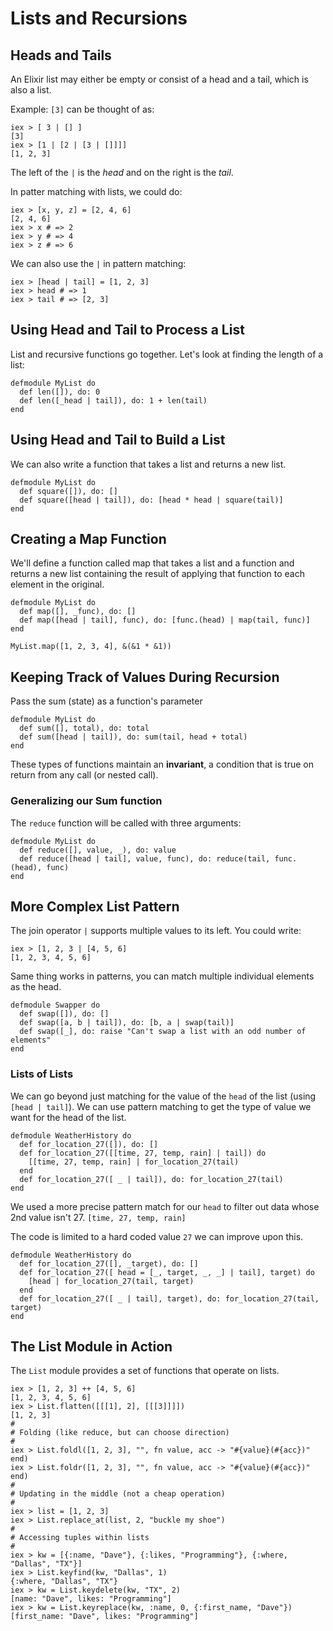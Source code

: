 # Lists and Recursions

## Heads and Tails
An Elixir list may either be empty or consist of a head and a tail, which is also a list.

Example: `[3]` can be thought of as:
```
iex > [ 3 | [] ]
[3]
iex > [1 | [2 | [3 | []]]]
[1, 2, 3]
```

The left of the `|` is the *head* and on the right is the *tail*.

In patter matching with lists, we could do:
```
iex > [x, y, z] = [2, 4, 6]
[2, 4, 6]
iex > x # => 2
iex > y # => 4
iex > z # => 6
```

We can also use the `|` in pattern matching:
```
iex > [head | tail] = [1, 2, 3]
iex > head # => 1
iex > tail # => [2, 3]
```

## Using Head and Tail to Process a List
List and recursive functions go together. Let's look at finding the length of a list:
```
defmodule MyList do
  def len([]), do: 0
  def len([_head | tail]), do: 1 + len(tail)
end
```

## Using Head and Tail to Build a List
We can also write a function that takes a list and returns a new list.
```
defmodule MyList do
  def square([]), do: []
  def square([head | tail]), do: [head * head | square(tail)]
end
```

## Creating a Map Function
We'll define a function called map that takes a list and a function and returns a new list containing the result of applying that function to each element in the original.
```
defmodule MyList do
  def map([], _func), do: []
  def map([head | tail], func), do: [func.(head) | map(tail, func)]
end

MyList.map([1, 2, 3, 4], &(&1 * &1))
```

## Keeping Track of Values During Recursion
Pass the sum (state) as a function's parameter
```
defmodule MyList do
  def sum([], total), do: total
  def sum([head | tail]), do: sum(tail, head + total)
end
```

These types of functions maintain an **invariant**, a condition that is true on return from any call (or nested call).

### Generalizing our Sum function
The `reduce` function will be called with three arguments:
```
defmodule MyList do
  def reduce([], value, _), do: value
  def reduce([head | tail], value, func), do: reduce(tail, func.(head), func)
end
```

## More Complex List Pattern
The join operator `|` supports multiple values to its left. You could write:
```
iex > [1, 2, 3 | [4, 5, 6]
[1, 2, 3, 4, 5, 6]
```

Same thing works in patterns, you can match multiple individual elements as the head.
```
defmodule Swapper do
  def swap([]), do: []
  def swap([a, b | tail]), do: [b, a | swap(tail)]
  def swap([_], do: raise "Can't swap a list with an odd number of elements"
end
```

### Lists of Lists
We can go beyond just matching for the value of the `head` of the list (using `[head | tail]`). We can use pattern matching to get the type of value we want for the head of the list.

```
defmodule WeatherHistory do
  def for_location_27([]), do: []
  def for_location_27([[time, 27, temp, rain] | tail]) do
    [[time, 27, temp, rain] | for_location_27(tail)
  end
  def for_location_27([ _ | tail]), do: for_location_27(tail)
end
```

We used a more precise pattern match for our `head` to filter out data whose 2nd value isn't 27. `[time, 27, temp, rain]`

The code is limited to a hard coded value `27` we can improve upon this.
```
defmodule WeatherHistory do
  def for_location_27([], _target), do: []
  def for_location_27([ head = [_, target, _, _] | tail], target) do
    [head | for_location_27(tail, target)
  end
  def for_location_27([ _ | tail], target), do: for_location_27(tail, target)
end
```

## The List Module in Action
The `List` module provides a set of functions that operate on lists.
```
iex > [1, 2, 3] ++ [4, 5, 6]
[1, 2, 3, 4, 5, 6]
iex > List.flatten([[[1], 2], [[[3]]]])
[1, 2, 3]
#
# Folding (like reduce, but can choose direction)
#
iex > List.foldl([1, 2, 3], "", fn value, acc -> "#{value}(#{acc})" end)
iex > List.foldr([1, 2, 3], "", fn value, acc -> "#{value}(#{acc})" end)
#
# Updating in the middle (not a cheap operation)
#
iex > list = [1, 2, 3]
iex > List.replace_at(list, 2, "buckle my shoe")
#
# Accessing tuples within lists
#
iex > kw = [{:name, "Dave"}, {:likes, "Programming"}, {:where, "Dallas", "TX"}]
iex > List.keyfind(kw, "Dallas", 1)
{:where, "Dallas", "TX"}
iex > kw = List.keydelete(kw, "TX", 2)
[name: "Dave", likes: "Programming"]
iex > kw = List.keyreplace(kw, :name, 0, {:first_name, "Dave"})
[first_name: "Dave", likes: "Programming"]
```
